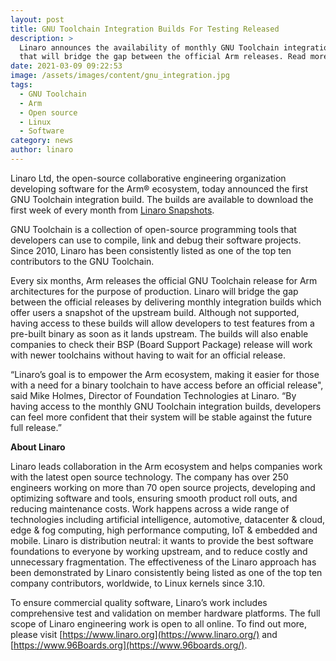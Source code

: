 ```yaml
---
layout: post
title: GNU Toolchain Integration Builds For Testing Released
description: >
  Linaro announces the availability of monthly GNU Toolchain integration builds
  that will bridge the gap between the official Arm releases. Read more here.
date: 2021-03-09 09:22:53
image: /assets/images/content/gnu_integration.jpg
tags:
  - GNU Toolchain
  - Arm
  - Open source
  - Linux
  - Software
category: news
author: linaro
---
```


Linaro Ltd, the open-source collaborative engineering organization developing software for the Arm® ecosystem, today announced the first GNU Toolchain integration build. The builds are available to download the first week of every month from [Linaro Snapshots](https://snapshots.linaro.org/gnu-toolchain/).

GNU Toolchain is a collection of open-source programming tools that developers can use to compile, link and debug their software projects. Since 2010, Linaro has been consistently listed as one of the top ten contributors to the GNU Toolchain.

Every six months, Arm releases the official GNU Toolchain release for Arm architectures for the purpose of production. Linaro will bridge the gap between the official releases by delivering monthly integration builds which offer users a snapshot of the upstream build. Although not supported, having access to these builds will allow developers to test features from a pre-built binary as soon as it lands upstream. The builds will also enable companies to check their BSP (Board Support Package) release will work with newer toolchains without having to wait for an official release.

“Linaro’s goal is to empower the Arm ecosystem, making it easier for those with a need for a binary toolchain to have access before an official release", said Mike Holmes, Director of Foundation Technologies at Linaro. “By having access to the monthly GNU Toolchain integration builds, developers can feel more confident that their system will be stable against the future full release.”

**About Linaro**

Linaro leads collaboration in the Arm ecosystem and helps companies work with the latest open source technology. The company has over 250 engineers working on more than 70 open source projects, developing and optimizing software and tools, ensuring smooth product roll outs, and reducing maintenance costs. Work happens across a wide range of technologies including artificial intelligence, automotive, datacenter & cloud, edge & fog computing, high performance computing, IoT & embedded and mobile. Linaro is distribution neutral: it wants to provide the best software foundations to everyone by working upstream, and to reduce costly and unnecessary fragmentation. The effectiveness of the Linaro approach has been demonstrated by Linaro consistently being listed as one of the top ten company contributors, worldwide, to Linux kernels since 3.10.

To ensure commercial quality software, Linaro’s work includes comprehensive test and validation on member hardware platforms. The full scope of Linaro engineering work is open to all online. To find out more, please visit [https://www.linaro.org](https://www.linaro.org/) and [https://www.96Boards.org](https://www.96boards.org/).

